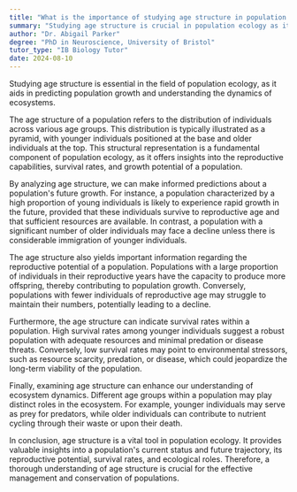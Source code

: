```yaml
---
title: "What is the importance of studying age structure in population ecology?"
summary: "Studying age structure is crucial in population ecology as it helps predict population growth and understand ecosystem dynamics."
author: "Dr. Abigail Parker"
degree: "PhD in Neuroscience, University of Bristol"
tutor_type: "IB Biology Tutor"
date: 2024-08-10
---
```


Studying age structure is essential in the field of population ecology, as it aids in predicting population growth and understanding the dynamics of ecosystems.

The age structure of a population refers to the distribution of individuals across various age groups. This distribution is typically illustrated as a pyramid, with younger individuals positioned at the base and older individuals at the top. This structural representation is a fundamental component of population ecology, as it offers insights into the reproductive capabilities, survival rates, and growth potential of a population.

By analyzing age structure, we can make informed predictions about a population's future growth. For instance, a population characterized by a high proportion of young individuals is likely to experience rapid growth in the future, provided that these individuals survive to reproductive age and that sufficient resources are available. In contrast, a population with a significant number of older individuals may face a decline unless there is considerable immigration of younger individuals.

The age structure also yields important information regarding the reproductive potential of a population. Populations with a large proportion of individuals in their reproductive years have the capacity to produce more offspring, thereby contributing to population growth. Conversely, populations with fewer individuals of reproductive age may struggle to maintain their numbers, potentially leading to a decline.

Furthermore, the age structure can indicate survival rates within a population. High survival rates among younger individuals suggest a robust population with adequate resources and minimal predation or disease threats. Conversely, low survival rates may point to environmental stressors, such as resource scarcity, predation, or disease, which could jeopardize the long-term viability of the population.

Finally, examining age structure can enhance our understanding of ecosystem dynamics. Different age groups within a population may play distinct roles in the ecosystem. For example, younger individuals may serve as prey for predators, while older individuals can contribute to nutrient cycling through their waste or upon their death.

In conclusion, age structure is a vital tool in population ecology. It provides valuable insights into a population's current status and future trajectory, its reproductive potential, survival rates, and ecological roles. Therefore, a thorough understanding of age structure is crucial for the effective management and conservation of populations.
    